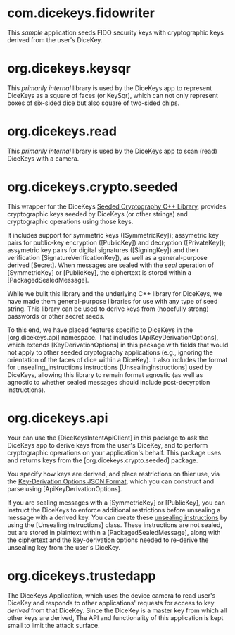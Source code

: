 # com.dicekeys.fidowriter

This *sample* application seeds FIDO security keys with cryptographic keys derived from the user's DiceKey.

# org.dicekeys.keysqr
This *primarily internal* library is used by the DiceKeys app to represent DiceKeys as a square of
faces (or KeySqr), which can not only represent boxes of six-sided dice but also square of
two-sided chips.

# org.dicekeys.read
This *primarily internal* library is used by the DiceKeys app to scan (read) DiceKeys with a camera.

# org.dicekeys.crypto.seeded

This wrapper for the DiceKeys
[Seeded Cryptography C++ Library](https://dicekeys.github.io/seeded-crypto/),
provides cryptographic keys seeded by DiceKeys (or other strings)
and cryptographic operations using those keys.

It includes support for
symmetric keys ([SymmetricKey]);
assymetric key pairs for public-key encryption ([PublicKey]) and decryption ([PrivateKey]);
assymetric key pairs for digital signatures ([SigningKey]) and their verification [SignatureVerificationKey]),
as well as a general-purpose derived [Secret].
When messages are sealed with the _seal_ operation of [SymmetricKey] or [PublicKey], the ciphertext
is stored within a [PackagedSealedMessage].

While we built this library and the underlying C++ library for DiceKeys,
we have made them general-purpose libraries for use with any type of seed string.
This library can be used to derive keys from (hopefully strong) passwords or other
secret seeds.

To this end, we have placed features specific to DiceKeys in the [org.dicekeys.api] namespace.
That includes [ApiKeyDerivationOptions], which extends [KeyDerivationOptions] in this package
with fields that would not apply to other seeded cryptography applications (e.g.,
ignoring the orientation of the faces of dice within a DiceKey).
It also includes the format for unsealing_instructions instructions [UnsealingInstructions]
used by DiceKeys, allowing this library to remain format agnostic (as well as
agnostic to whether sealed messages should include post-decyrption instructions).

# org.dicekeys.api
Your can use the [DiceKeysIntentApiClient] in this package to ask the DiceKeys app
to derive keys from the user's DiceKey, and to perform cryptographic operations
on your application's behalf.
This package uses and returns keys from the [org.dicekeys.crypto.seeded] package.

You specify how keys are derived, and place restrictions on thier use, via the
[Key-Derivation Options JSON Format](hhttps://dicekeys.github.io/seeded-crypto/derivation_options_format.html/),
which you can construct and parse using [ApiKeyDerivationOptions].

If you are sealing messages with a [SymmetricKey] or [PublicKey], you can
instruct the DiceKeys to enforce additional restrictions before unsealing a
message with a derived key. You can create these
[unsealing instructions](https://dicekeys.github.io/seeded-crypto/unsealing_instructions_format.html) by using the
[UnsealingInstructions] class.
These instructions are not sealed, but are stored in plaintext within a
[PackagedSealedMessage], along with the ciphertext and the key-derivation
options needed to re-derive the unsealing key from the user's DiceKey.

# org.dicekeys.trustedapp
The DiceKeys Application, which uses the device camera to read user's DiceKey
and responds to other applications' requests for access to key _derived_
from that DiceKey.  Since the DiceKey is a master key from which all other
keys are derived,  The API and functionality of this application is kept
small to limit the attack surface. 
